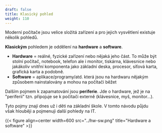 ```yaml
---
draft: false
title: Klasický pohled
weight: 110
---
```


Moderní počítače jsou velice složitá zařízení a pro jejich vysvětlení existuje několik pohledů.

**Klasickým** pohledem je oddělení na **hardware** a **software**.

- **Hardware** = reálné, fyzické zařízení nebo nějaká jeho část. To může být stolní počítač, notebook, telefon ale i monitor, tiskárna, klávesnice nebo jakákoliv vnitřní komponenta jako základní deska, procesor, síťová karta, grafická karta a podobně.
- **Software** = aplikace/programy/atd. která jsou na hardwaru nějakým způsobem nainstalovány a mohou na počítači běžet

Dalším pojmem k zapamatování jsou **periferie**. Jde o hardware, jež je na "periferii" tzn. připojuje se 
k počítači externě (klávesnice, myš, monitor...).

Tyto pojmy znají dnes už i děti na základní škole. V tomto návodu půjdu však hlouběji a pojmenuji další pohledy na IT.


{{< figure align=center width=600 src="../hw-sw.png" title="Hardware a software" >}}